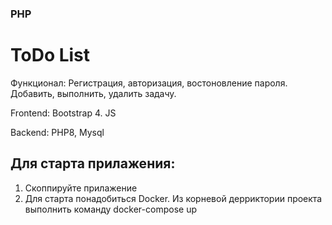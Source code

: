 
### PHP 
# ToDo List
Функционал:
Регистрация, авторизация, востоновление пароля. Добавить, выполнить, удалить задачу.

Frontend: Bootstrap 4. JS

Backend: PHP8, Mysql


## Для старта прилажения:
1. Скоппируйте прилажение
2. Для старта понадобиться Docker. Из корневой дерриктории проекта выполнить команду docker-compose up 



